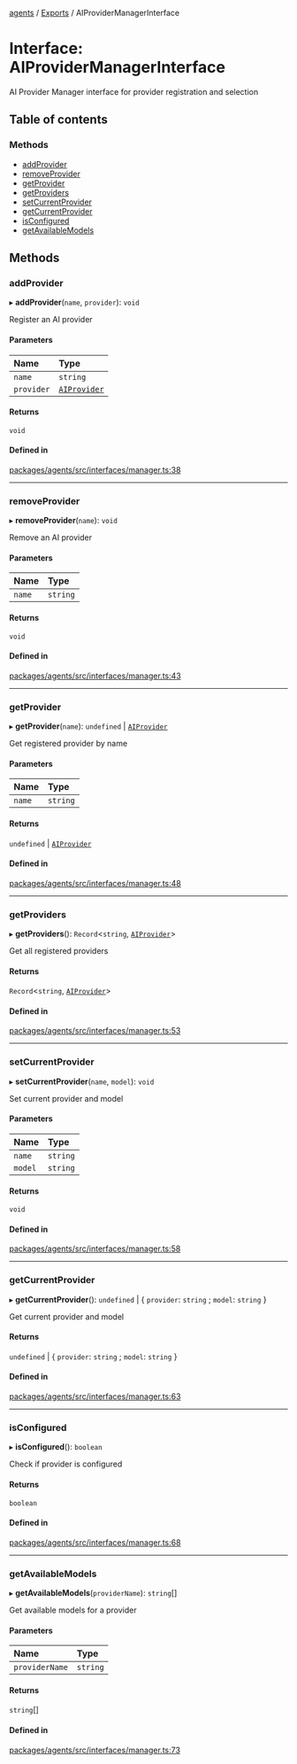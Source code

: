 <!-- 
 ⚠️  AUTO-GENERATED FILE - DO NOT EDIT MANUALLY
 This file is automatically generated by scripts/docs-generator.js
 To make changes, edit the source TypeScript files or update the generator script
-->

[agents](../../) / [Exports](../modules) / AIProviderManagerInterface

# Interface: AIProviderManagerInterface

AI Provider Manager interface for provider registration and selection

## Table of contents

### Methods

- [addProvider](AIProviderManagerInterface#addprovider)
- [removeProvider](AIProviderManagerInterface#removeprovider)
- [getProvider](AIProviderManagerInterface#getprovider)
- [getProviders](AIProviderManagerInterface#getproviders)
- [setCurrentProvider](AIProviderManagerInterface#setcurrentprovider)
- [getCurrentProvider](AIProviderManagerInterface#getcurrentprovider)
- [isConfigured](AIProviderManagerInterface#isconfigured)
- [getAvailableModels](AIProviderManagerInterface#getavailablemodels)

## Methods

### addProvider

▸ **addProvider**(`name`, `provider`): `void`

Register an AI provider

#### Parameters

| Name | Type |
| :------ | :------ |
| `name` | `string` |
| `provider` | [`AIProvider`](AIProvider) |

#### Returns

`void`

#### Defined in

[packages/agents/src/interfaces/manager.ts:38](https://github.com/woojubb/robota/blob/a69b4da7c5c53be6f90be7c6508928a6d39cf60b/packages/agents/src/interfaces/manager.ts#L38)

___

### removeProvider

▸ **removeProvider**(`name`): `void`

Remove an AI provider

#### Parameters

| Name | Type |
| :------ | :------ |
| `name` | `string` |

#### Returns

`void`

#### Defined in

[packages/agents/src/interfaces/manager.ts:43](https://github.com/woojubb/robota/blob/a69b4da7c5c53be6f90be7c6508928a6d39cf60b/packages/agents/src/interfaces/manager.ts#L43)

___

### getProvider

▸ **getProvider**(`name`): `undefined` \| [`AIProvider`](AIProvider)

Get registered provider by name

#### Parameters

| Name | Type |
| :------ | :------ |
| `name` | `string` |

#### Returns

`undefined` \| [`AIProvider`](AIProvider)

#### Defined in

[packages/agents/src/interfaces/manager.ts:48](https://github.com/woojubb/robota/blob/a69b4da7c5c53be6f90be7c6508928a6d39cf60b/packages/agents/src/interfaces/manager.ts#L48)

___

### getProviders

▸ **getProviders**(): `Record`\<`string`, [`AIProvider`](AIProvider)\>

Get all registered providers

#### Returns

`Record`\<`string`, [`AIProvider`](AIProvider)\>

#### Defined in

[packages/agents/src/interfaces/manager.ts:53](https://github.com/woojubb/robota/blob/a69b4da7c5c53be6f90be7c6508928a6d39cf60b/packages/agents/src/interfaces/manager.ts#L53)

___

### setCurrentProvider

▸ **setCurrentProvider**(`name`, `model`): `void`

Set current provider and model

#### Parameters

| Name | Type |
| :------ | :------ |
| `name` | `string` |
| `model` | `string` |

#### Returns

`void`

#### Defined in

[packages/agents/src/interfaces/manager.ts:58](https://github.com/woojubb/robota/blob/a69b4da7c5c53be6f90be7c6508928a6d39cf60b/packages/agents/src/interfaces/manager.ts#L58)

___

### getCurrentProvider

▸ **getCurrentProvider**(): `undefined` \| \{ `provider`: `string` ; `model`: `string`  }

Get current provider and model

#### Returns

`undefined` \| \{ `provider`: `string` ; `model`: `string`  }

#### Defined in

[packages/agents/src/interfaces/manager.ts:63](https://github.com/woojubb/robota/blob/a69b4da7c5c53be6f90be7c6508928a6d39cf60b/packages/agents/src/interfaces/manager.ts#L63)

___

### isConfigured

▸ **isConfigured**(): `boolean`

Check if provider is configured

#### Returns

`boolean`

#### Defined in

[packages/agents/src/interfaces/manager.ts:68](https://github.com/woojubb/robota/blob/a69b4da7c5c53be6f90be7c6508928a6d39cf60b/packages/agents/src/interfaces/manager.ts#L68)

___

### getAvailableModels

▸ **getAvailableModels**(`providerName`): `string`[]

Get available models for a provider

#### Parameters

| Name | Type |
| :------ | :------ |
| `providerName` | `string` |

#### Returns

`string`[]

#### Defined in

[packages/agents/src/interfaces/manager.ts:73](https://github.com/woojubb/robota/blob/a69b4da7c5c53be6f90be7c6508928a6d39cf60b/packages/agents/src/interfaces/manager.ts#L73)
